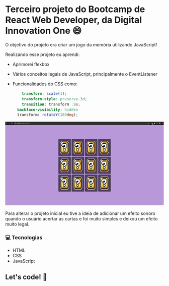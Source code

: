 # Terceiro projeto do Bootcamp de React Web Developer, da Digital Innovation One :smile:

O objetivo do projeto era criar um jogo da memória utilizando JavaScript!

Realizando esse projeto eu aprendi:

* Aprimorei flexbox

* Vários conceitos legais de JavaScript, principalmente o EventListener

* Funcionalidades do CSS como:

  

  ```scss
      transform: scale(1);
      transform-style: preserve-3d;
      transition: transform .9s;
  	backface-visibility: hidden
  	transform: rotateY(180deg);
  ```

  

![gif tela](https://github.com/ricardoltt/dio_jogomemoria/blob/master/assets/apresent.gif)

Para alterar o projeto inicial eu tive a ideia de adicionar um efeito sonoro quando o usuário acertar as cartas e foi muito simples e deixou um efeito muito legal.

### :computer: Tecnologias 

* HTML
* CSS
* JavaScript



## Let's code! 🚀
